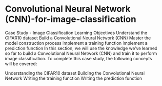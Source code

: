 # Convolutional Neural Network (CNN)-for-image-classification
Case Study - Image Classification
Learning Objectives
Understand the CIFAR10 dataset
Build a Convolutional Neural Network (CNN)
Master the model construction process
Implement a training function
Implement a prediction function
In this section, we will use the knowledge we’ve learned so far to build a Convolutional Neural Network (CNN) and train it to perform image classification. To complete this case study, the following concepts will be covered:

Understanding the CIFAR10 dataset
Building the Convolutional Neural Network
Writing the training function
Writing the prediction function
